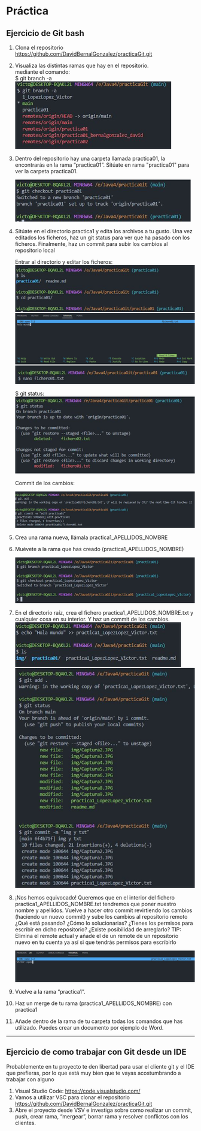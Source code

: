 # Práctica
## Ejercicio de Git bash
1. Clona el repositorio https://github.com/DavidBernalGonzalez/practicaGit.git
2. Visualiza las distintas ramas que hay en el repositorio.   
    mediante el comando:   
    $ git branch -a    
![❌ Error ❌](./img/Captura1.JPG "ramas")

3. Dentro del repositorio hay una carpeta llamada practica01, la encontrarás en la rama “practica01”. Sitúate en rama "practica01" para ver la carpeta practica01.
   
    ![❌ Error ❌](./img/Captura2.JPG "ramas-practica01")
    
4. Sitúate en el directorio practica1 y edita los archivos a tu gusto. Una vez editados los ficheros, haz un git status para ver que ha pasado con los ficheros. Finalmente, haz un commit para subir los cambios al repositorio local  
   
    Entrar al directorio y editar los ficheros:  
    ![❌ Error ❌](./img/Captura3.JPG "ramas-practica01")
    ![❌ Error ❌](./img/Captura4.JPG "ramas-practica01")
    ![❌ Error ❌](./img/Captura5.JPG "ramas-practica01")  

    $ git status:  
    ![❌ Error ❌](./img/Captura6.JPG "ramas-practica01")  
    
    Commit de los cambios:

    ![❌ Error ❌](./img/Captura7.JPG "ramas-practica01")

5. Crea una rama nueva, llámala practica1_APELLIDOS_NOMBRE
6. Muévete a la rama que has creado (practica1_APELLIDOS_NOMBRE)
   
      
    ![❌ Error ❌](./img/Captura8.JPG "ramas-practica01")

7. En el directorio raíz, crea el fichero practica1_APELLIDOS_NOMBRE.txt y cualquier cosa en su interior. Y haz un commit de los cambios.  
    ![❌ Error ❌](./img/Captura9.JPG "ramas-practica01")
    ![❌ Error ❌](./img/Captura10.JPG "ramas-practica01")

8. ¡Nos hemos equivocado! Queremos que en el interior del fichero practica1_APELLIDOS_NOMBRE.txt tendremos que poner nuestro nombre y apellidos. Vuelve a hacer otro commit revirtiendo los cambios (haciendo un nuevo commit) y sube los cambios al repositorio remoto ¿Qué está pasando? ¿Cómo lo solucionarias? ¿Tienes los permisos para escribir en dicho repositorio? ¿Existe posibilidad de arreglarlo? 
    TIP: Elimina el remote actual y añade el de un remote de un repositorio nuevo en tu cuenta ya así si que tendrás permisos para escribirlo
    
    ![❌ Error ❌](./img/Captura11.JPG "ramas-practica01")


9.  Vuelve a la rama “practica1”.
10. Haz un merge de tu rama (practica1_APELLIDOS_NOMBRE) con practica1
11. Añade dentro de la rama de tu carpeta todas los comandos que has utilizado. Puedes crear un documento por ejemplo de Word.
---
## Ejercicio de como trabajar con Git desde un IDE
Probablemente en tu proyecto te den libertad para usar el cliente git y el IDE que prefieras, por lo que está muy bien que te vayas acostumbrando a trabajar con alguno

1. Visual Studio Code: https://code.visualstudio.com/
2. Vamos a utilizar VSC para clonar el repositorio https://github.com/DavidBernalGonzalez/practicaGit.git
3. Abre el proyecto desde VSV e investiga sobre como realizar un commit, push, crear rama, “mergear”, borrar rama y resolver conflictos con los clientes.
